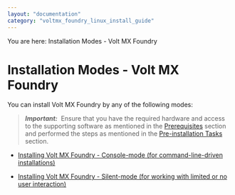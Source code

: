 ```yaml
---
layout: "documentation"
category: "voltmx_foundry_linux_install_guide"
---
```

                         

You are here: Installation Modes - Volt MX Foundry

Installation Modes - Volt MX Foundry
===================================

You can install Volt MX Foundry by any of the following modes:

> **_Important:_**  Ensure that you have the required hardware and access to the supporting software as mentioned in the [Prerequisites](Prerequisites.html) section and performed the steps as mentioned in the [Pre-installation Tasks](Pre-installation_Tasks.html) section.

*   [Installing Volt MX Foundry - Console-mode (for command-line-driven installations)](Installing_VoltMX_Foundry_on_Linux.html)

*   [Installing Volt MX Foundry - Silent-mode (for working with limited or no user interaction)](Silent_Installation.html)

